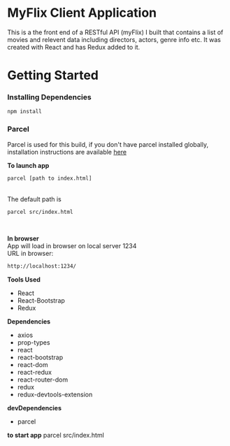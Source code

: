 # MyFlix Client Application
This is a the front end of a RESTful API (myFlix) I built that contains a list of movies and relevent data including directors, actors, genre info etc.  It was created with React and has Redux added to it.  


# Getting Started

### Installing Dependencies
 `npm install`

### Parcel
Parcel is used for this build, if you don't have parcel installed globally, installation instructions are available [here](https://parceljs.org/getting_started.html)<br>

__To launch app__ <br>
```sh
parcel [path to index.html]
```
<br>
The default path is<br>

```sh
parcel src/index.html
```
<br>

__In browser__<br>
App will load in browser on local server 1234<br>
URL in browser:<br>
```sh
http://localhost:1234/
```

__Tools Used__
- React 
- React-Bootstrap 
- Redux

__Dependencies__ 
 - axios
 - prop-types
 - react 
 - react-bootstrap
 - react-dom
 - react-redux
 - react-router-dom
 - redux
 - redux-devtools-extension

 __devDependencies__
 - parcel

 __to start app__
 parcel src/index.html
 